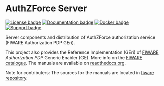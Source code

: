 # AuthZForce Server
[![License badge](https://img.shields.io/badge/license-GPL-blue.svg)](https://opensource.org/licenses/GPL-3.0)
[![Documentation badge](https://readthedocs.org/projects/authzforce-ce-fiware/badge/?version=release-5.3.0)](http://authzforce-ce-fiware.readthedocs.io/en/release-5.3.0/?badge=release-5.3.0)
[![Docker badge](https://img.shields.io/docker/pulls/fiware/authzforce-ce-server.svg)](https://hub.docker.com/r/fiware/authzforce-ce-server/)
[![Support badge]( https://img.shields.io/badge/support-ask.fiware.org-yellowgreen.svg)](https://ask.fiware.org/questions/scope:all/sort:activity-desc/tags:authzforce/)

Server components and distribution of AuthZForce authorization service (FIWARE Authorization PDP GEri). 

This project also provides the Reference Implementation (GEri) of [FIWARE](https://www.fiware.org) *Authorization PDP* Generic Enabler (GE). More info on the [FIWARE catalogue](http://catalogue.fiware.org/enablers/authorization-pdp-authzforce).
The manuals are available on [readthedocs.org](http://readthedocs.org/projects/authzforce-ce-fiware/versions/).

Note for contributers:
The sources for the manuals are located in [fiware repository](http://github.com/authzforce/fiware/doc).
